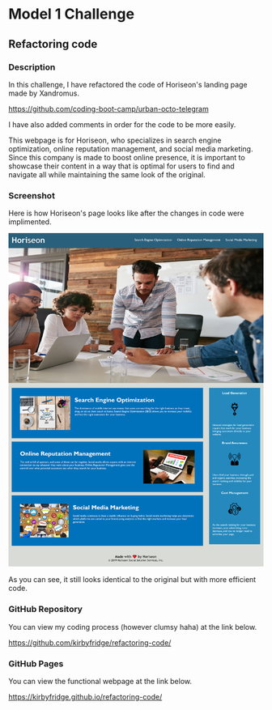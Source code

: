 # Model 1 Challenge

## Refactoring code

### Description

In this challenge, I have refactored the code of Horiseon's landing page made by Xandromus.

https://github.com/coding-boot-camp/urban-octo-telegram

I have also added comments in order for the code to be more easily.

This webpage is for Horiseon, who specializes in search engine optimization, online reputation management, and social media marketing. Since this company is made to boost online presence, it is important to showcase their content in a way that is optimal for users to find and navigate all while maintaining the same look of the original.

### Screenshot 

Here is how Horiseon's page looks like after the changes in code were implimented. 

![](assets/images/Horiseon.jpg)

As you can see, it still looks identical to the original but with more efficient code. 

### GitHub Repository

You can view my coding process (however clumsy haha) at the link below.

https://github.com/kirbyfridge/refactoring-code/

### GitHub Pages

You can view the functional webpage at the link below.

https://kirbyfridge.github.io/refactoring-code/
